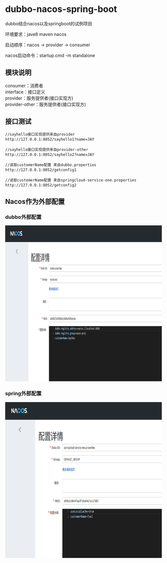# dubbo-nacos-spring-boot

dubbo结合nacos以及springboot的试例项目

环境要求：jave8 maven nacos 

启动顺序：nacos -> provider -> consumer

nacos启动命令：startup.cmd -m standalone

## 模块说明
consumer：消费者  
interface：接口定义  
provider：服务提供者(接口实现方)  
provider-other：服务提供者(接口实现方) 

## 接口测试
```
//sayhello接口实现提供来自provider
http://127.0.0.1:8052/sayhello1?name=JAY

//sayhello接口实现提供来自provider-other
http://127.0.0.1:8052/sayhello2?name=JAY

//读取customerName配置 来自dubbo.properties
http://127.0.0.1:8052/getconfig1

//读取customerName配置 来自springcloud-service-one.properties
http://127.0.0.1:8052/getconfig2
```

## Nacos作为外部配置

### dubbo外部配置
<img width="800" height="500" src="https://raw.githubusercontent.com/MroZ11/dubbo-nacos-spring-boot/main/dubboPropertiesInNacos.png"/>  

### spring外部配置  
<img width="800" height="500" src="https://raw.githubusercontent.com/MroZ11/dubbo-nacos-spring-boot/main/springPropertiesInNacos.png"/>

